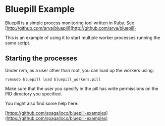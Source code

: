 # Bluepill Example
Bluepill is a simple process monitoring tool written in Ruby. See [http://github.com/arya/bluepill](http://github.com/arya/bluepill)

This is an example of using it to start multiple worker processes running the same script.

## Starting the processes
Under rvm, as a user other than root, you can load up the workers using:

    rvmsudo bluepill load bluepill_workers.pill
    

Make sure that the user you specify in the pill has write permissions on the PID directory you specified.

You might also find some help here:

[https://github.com/spagalloco/bluepill-examples](https://github.com/spagalloco/bluepill-examples)